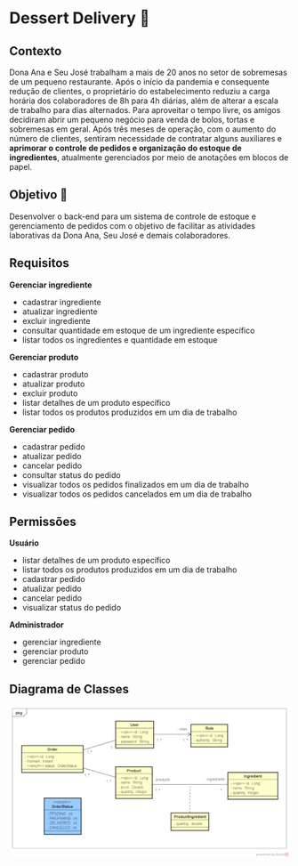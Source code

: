 # Dessert Delivery 🍩

## Contexto

Dona Ana e Seu José trabalham a mais de 20 anos no setor de sobremesas de um pequeno restaurante. Após o início da pandemia e consequente redução de clientes, o proprietário do estabelecimento reduziu a carga horária dos colaboradores de 8h para 4h diárias, além de alterar a escala de trabalho para dias alternados.
Para aproveitar o tempo livre, os amigos decidiram abrir um pequeno negócio para venda de bolos, tortas e sobremesas em geral. Após três meses de operação, com o aumento do número de clientes, sentiram necessidade de contratar alguns auxiliares e **aprimorar o controle de pedidos e organização do estoque de ingredientes**, atualmente gerenciados por meio de anotações em blocos de papel.

## Objetivo 🎯

Desenvolver o back-end para um sistema de controle de estoque e gerenciamento de pedidos com o objetivo de facilitar as atividades laborativas da Dona Ana, Seu José e demais colaboradores.

## Requisitos

**Gerenciar ingrediente**
* cadastrar ingrediente
* atualizar ingrediente
* excluir ingrediente
* consultar quantidade em estoque de um ingrediente específico
* listar todos os ingredientes e quantidade em estoque

**Gerenciar produto**
* cadastrar produto
* atualizar produto
* excluir produto
* listar detalhes de um produto específico
* listar todos os produtos produzidos em um dia de trabalho

**Gerenciar pedido**
* cadastrar pedido
* atualizar pedido
* cancelar pedido
* consultar status do pedido
* visualizar todos os pedidos finalizados em um dia de trabalho
* visualizar todos os pedidos cancelados em um dia de trabalho

## Permissões

**Usuário**
* listar detalhes de um produto específico
* listar todos os produtos produzidos em um dia de trabalho
* cadastrar pedido
* atualizar pedido
* cancelar pedido
* visualizar status do pedido

**Administrador**
* gerenciar ingrediente
* gerenciar produto
* gerenciar pedido

## Diagrama de Classes
![](https://github.com/dmrsilva/dessert-delivery/blob/6b8e49b9edca5de18d6a40c68977c04777c73b76/diagrama-estoque-pedidos-01.png)
